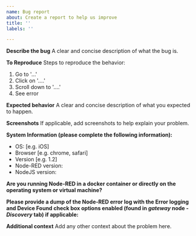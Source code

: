 ```yaml
---
name: Bug report
about: Create a report to help us improve
title: ''
labels: ''

---
```


**Describe the bug**
A clear and concise description of what the bug is.

**To Reproduce**
Steps to reproduce the behavior:
1. Go to '...'
2. Click on '....'
3. Scroll down to '....'
4. See error

**Expected behavior**
A clear and concise description of what you expected to happen.

**Screenshots**
If applicable, add screenshots to help explain your problem.

**System Information (please complete the following information):**
 - OS: [e.g. iOS]
 - Browser [e.g. chrome, safari]
 - Version [e.g. 1.2]
 - Node-RED version: 
 - NodeJS version: 

**Are you running Node-RED in a docker container or directly on the operating system or virtual machine?**



**Please provide a dump of the Node-RED error log with the Error logging and Device Found check box options enabled (found in _gateway_ node - _Discovery_ tab) if applicable:**
 


**Additional context**
Add any other context about the problem here.
